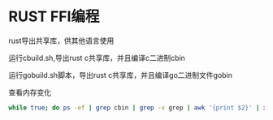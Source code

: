 # RUST FFI编程


rust导出共享库，供其他语言使用

运行cbuild.sh,导出rust c共享库，并且编译c二进制cbin

运行gobuild.sh脚本，导出rust c共享库，并且编译go二进制文件gobin


查看内存变化
```bash
while true; do ps -ef | grep cbin | grep -v grep | awk '{print $2}' | xargs -I{} cat /proc/{}/status | grep VmHWM; echo ""; sleep 1; done;
```